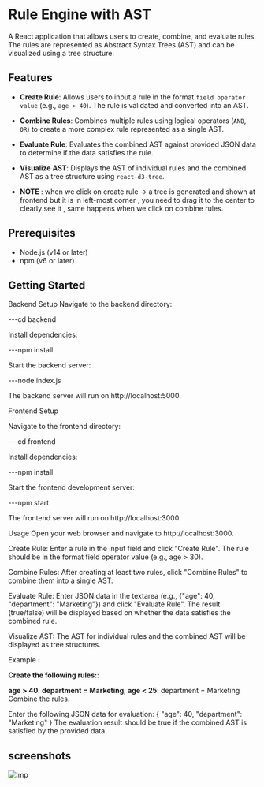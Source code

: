 # Rule Engine with AST 

A React application that allows users to create, combine, and evaluate rules. The rules are represented as Abstract Syntax Trees (AST) and can be visualized using a tree structure.

## Features

- **Create Rule**: Allows users to input a rule in the format `field operator value` (e.g., `age > 40`). The rule is validated and converted into an AST.
- **Combine Rules**: Combines multiple rules using logical operators (`AND`, `OR`) to create a more complex rule represented as a single AST.
- **Evaluate Rule**: Evaluates the combined AST against provided JSON data to determine if the data satisfies the rule.
- **Visualize AST**: Displays the AST of individual rules and the combined AST as a tree structure using `react-d3-tree`.

- **NOTE** : when we click on create rule -> a tree is generated and shown at frontend but it is in left-most corner , you need to drag it to the center to clearly see it , same happens when we click on combine rules.

## Prerequisites

- Node.js (v14 or later)
- npm (v6 or later)

## Getting Started

Backend Setup
Navigate to the backend directory:

---cd backend



Install dependencies:

---npm install



Start the backend server:

---node index.js

The backend server will run on http://localhost:5000.





Frontend Setup

Navigate to the frontend directory:

---cd frontend

Install dependencies:

---npm install


Start the frontend development server:

---npm start


The frontend server will run on http://localhost:3000.





Usage
Open your web browser and navigate to http://localhost:3000.

Create Rule: Enter a rule in the input field and click "Create Rule". The rule should be in the format field operator value (e.g., age > 30).

Combine Rules: After creating at least two rules, click "Combine Rules" to combine them into a single AST.

Evaluate Rule: Enter JSON data in the textarea (e.g., {"age": 40, "department": "Marketing"}) and click "Evaluate Rule". The result (true/false) will be displayed based on whether the data satisfies the combined rule.

Visualize AST: The AST for individual rules and the combined AST will be displayed as tree structures.

Example : 

**Create the following rules:**:

**age > 40**:
**department = Marketing**;
**age < 25**:
department = Marketing
Combine the rules.

Enter the following JSON data for evaluation:
{
  "age": 40,
  "department": "Marketing"
}
The evaluation result should be true if the combined AST is satisfied by the provided data.


## screenshots
![imp](https://github.com/user-attachments/assets/a27a36c7-adaa-422e-8803-e1c8ca530f3f)


